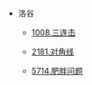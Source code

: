 * 洛谷
  
    * [1008.三连击](luogu/P1008)
    
    * [2181.对角线](luogu/P2181)
    
    * [5714.肥胖问题](luogu/P5714)
    
      
